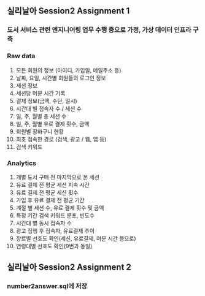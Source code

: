 ## 실리날아 Session2 Assignment 1

### 도서 서비스 관련 엔지니어링 업무 수행 중으로 가정, 가상 데이터 인프라 구축

### Raw data
1. 모든 회원의 정보 (아이디, 가입일, 메일주소 등)  
2. 날짜, 요일, 시간별 회원들의 로그인 정보  
3. 세션 정보   
4. 세션당 머문 시간 기록   
5. 결제 정보(금액, 수단, 일시)  
6. 시간대 별 접속자 수 / 세션 수   
7. 일, 주, 월별 총 세션 수  
8. 일, 주, 월별 유료 결제 횟수, 금액  
9. 회원별 장바구니 현황  
10. 최초 접속한 경로 (검색, 광고 / 웹, 앱 등)  
11. 검색 키워드   

### Analytics
1. 개별 도서 구매 전 마지막으로 본 세션  
2. 유료 결제 전 평균 세션 지속 시간   
3. 유료 결제 전 평균 세션 횟수  
4. 가입 후 유료 결제 전 평균 기간  
5. 계절 별 세션 수, 유료 결제 횟수 및 금액  
6. 특정 기간 검색 키워드 분포, 빈도수   
7. 시간대 별 동시 접속자 수   
8. 광고 집행 후 접속자, 유료결제 추이   
9. 장르별 선호도 확인(세션, 유료결제, 머문 시간 등으로)  
10. 연령대별 선호도 확인(9번과 동일)  
	     
## 실리날아 Session2 Assignment 2

### number2answer.sql에 저장 


